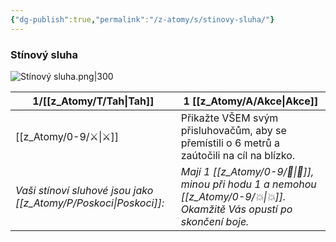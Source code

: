 ```yaml
---
{"dg-publish":true,"permalink":"/z-atomy/s/stinovy-sluha/"}
---
```


### Stínový sluha
![Stínový sluha.png|300](/img/user/z_img/St%C3%ADnov%C3%BD%20sluha.png)

| 1/[[z_Atomy/T/Tah\|Tah]]                                     | 1 [[z_Atomy/A/Akce\|Akce]]                                                                                    |
| --------------------------------------------- | --------------------------------------------------------------------------------------------- |
| [[z_Atomy/0-9/⚔️\|⚔️]]                                        | Přikažte VŠEM svým přisluhovačům, aby se přemístili o 6 metrů a zaútočili na cíl na blízko.   |
| *Vaši stínoví sluhové jsou jako [[z_Atomy/P/Poskoci\|Poskoci]]:* | *Mají 1 [[z_Atomy/0-9/💖\|💖]], minou při hodu 1 a nemohou [[z_Atomy/0-9/💥\|💥]]. <br>Okamžitě Vás opustí po skončení boje.* |
